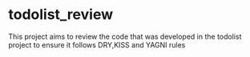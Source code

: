 # todolist_review
This project aims to review the code that was developed in the todolist project to ensure it follows DRY,KISS and YAGNI rules
